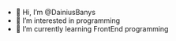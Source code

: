 - 👋 Hi, I’m @DainiusBanys
- 👀 I’m interested in programming
- 🌱 I’m currently learning FrontEnd programming



<!---
DainiusBanys/DainiusBanys is a ✨ special ✨ repository because its `README.md` (this file) appears on your GitHub profile.
You can click the Preview link to take a look at your changes.


this is the last version
--->
